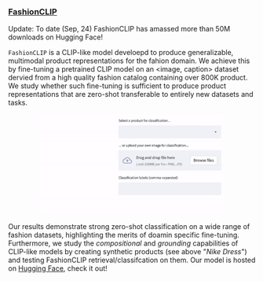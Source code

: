 ### [FashionCLIP](https://huggingface.co/patrickjohncyh/fashion-clip)
Update: To date (Sep, 24) FashionCLIP has amassed more than 50M downloads on Hugging Face!

`FashionCLIP` is a CLIP-like model develoepd to produce generalizable, multimodal product
representations for the fahion domain. We achieve this by fine-tuning a pretrained CLIP model
on an <image, caption> dataset dervied from a high quality fashion catalog containing over 800K
product. We study whether such fine-tuning is sufficient to produce product representations that
are zero-shot transferable to entirely new datasets and tasks.

<p align="center">
    <img src="assets/img/fashionclip.gif" width="75%">
</p>

Our results demonstrate strong zero-shot classification on a wide range of fashion datasets,
highlighting the merits of doamin specific fine-tuning. Furthermore, we study the _compositional_
and _grounding_ capabilities of CLIP-like models by creating synthetic products (see above "_Nike Dress_")
and testing FashionCLIP retrieval/classifcation on them. Our model is hosted on [Hugging Face](https://huggingface.co/patrickjohncyh/fashion-clip), check it out!


